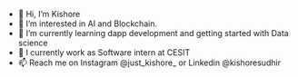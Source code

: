 - 👋 Hi, I’m Kishore
- 👀 I’m interested in AI and Blockchain.
- 🌱 I’m currently learning dapp development and getting started with Data science
- 💞️ I currently work as Software intern at CESIT
- 📫 Reach me on Instagram @just_kishore_ or Linkedin @kishoresudhir

<!---
justKishore/justKishore is a ✨ special ✨ repository because its `README.md` (this file) appears on your GitHub profile.
You can click the Preview link to take a look at your changes.
--->
